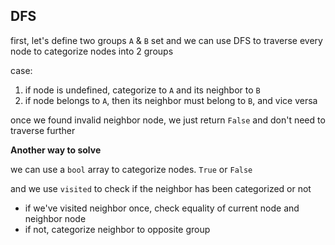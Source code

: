 ## DFS

first, let's define two groups `A` & `B` set
and we can use DFS to traverse every node to categorize nodes into 2 groups

case:
  1. if node is undefined, categorize to `A` and its neighbor to `B`
  2. if node belongs to `A`, then its neighbor must belong to  `B`, and vice versa

once we found invalid neighbor node, we just return `False` and don't need to traverse further

**Another way to solve**

we can use a `bool` array to categorize nodes. `True` or `False`

and we use `visited` to check if the neighbor has been categorized or not

- if we've visited neighbor once, check equality of current node and neighbor node
- if not, categorize neighbor to opposite group
